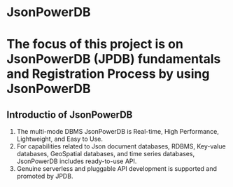 # JsonPowerDB
# The focus of this project is on JsonPowerDB (JPDB) fundamentals and Registration Process by using JsonPowerDB

## Introductio of JsonPowerDB
  1. The multi-mode DBMS JsonPowerDB is Real-time, High Performance, Lightweight, and Easy to Use. 
  2. For capabilities related to Json document databases, RDBMS, Key-value databases, GeoSpatial databases, and time series databases, JsonPowerDB includes ready-to-use      API. 
  3. Genuine serverless and pluggable API development is supported and promoted by JPDB.
